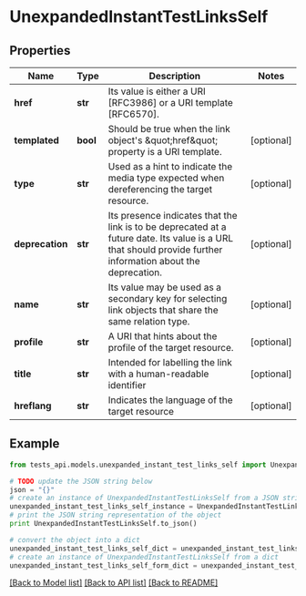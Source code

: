 # UnexpandedInstantTestLinksSelf


## Properties
Name | Type | Description | Notes
------------ | ------------- | ------------- | -------------
**href** | **str** | Its value is either a URI [RFC3986] or a URI template [RFC6570]. | 
**templated** | **bool** | Should be true when the link object&#39;s \&quot;href\&quot; property is a URI template. | [optional] 
**type** | **str** | Used as a hint to indicate the media type expected when dereferencing the target resource. | [optional] 
**deprecation** | **str** | Its presence indicates that the link is to be deprecated at a future date. Its value is a URL that should provide further information about the deprecation. | [optional] 
**name** | **str** | Its value may be used as a secondary key for selecting link objects that share the same relation type. | [optional] 
**profile** | **str** | A URI that hints about the profile of the target resource. | [optional] 
**title** | **str** | Intended for labelling the link with a human-readable identifier | [optional] 
**hreflang** | **str** | Indicates the language of the target resource | [optional] 

## Example

```python
from tests_api.models.unexpanded_instant_test_links_self import UnexpandedInstantTestLinksSelf

# TODO update the JSON string below
json = "{}"
# create an instance of UnexpandedInstantTestLinksSelf from a JSON string
unexpanded_instant_test_links_self_instance = UnexpandedInstantTestLinksSelf.from_json(json)
# print the JSON string representation of the object
print UnexpandedInstantTestLinksSelf.to_json()

# convert the object into a dict
unexpanded_instant_test_links_self_dict = unexpanded_instant_test_links_self_instance.to_dict()
# create an instance of UnexpandedInstantTestLinksSelf from a dict
unexpanded_instant_test_links_self_form_dict = unexpanded_instant_test_links_self.from_dict(unexpanded_instant_test_links_self_dict)
```
[[Back to Model list]](../README.md#documentation-for-models) [[Back to API list]](../README.md#documentation-for-api-endpoints) [[Back to README]](../README.md)


